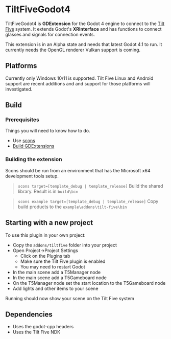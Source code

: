 # TiltFiveGodot4

TiltFiveGodot4 is **GDExtension** for the Godot 4 engine to connect to the [Tilt Five](https://www.tiltfive.com/) 
system. It extends Godot's **XRInterface** and has functions to connect glasses and signals for connection events.

This extension is in an Alpha state and needs that latest Godot 4.1 to run. It currently needs the OpenGL renderer
Vulkan support is coming. 

## Platforms

Currently only Windows 10/11 is supported. Tilt Five Linux and Android support are recent additions and and support 
for those platforms will investigated. 

## Build

### Prerequisites

Things you will need to know how to do.
* Use [scons](https://scons.org/) 
* [Build GDExtensions](https://docs.godotengine.org/en/stable/tutorials/scripting/gdextension/gdextension_cpp_example.html)

### Building the extension

Scons should be run from an environment that has the Microsoft x64 development tools setup.

> `scons target=[template_debug | template_release]` Build the shared library. Result is in `build\bin`

> `scons example target=[template_debug | template_release]` Copy build products to the `example\addons\tilt-five\bin`

## Starting with a new project

To use this plugin in your own project:
- Copy the `addons/tiltfive` folder into your project
- Open Project->Project Settings
  - Click on the Plugins tab 
  - Make sure the Tilt Five plugin is enabled
  - You may need to restart Godot
- In the main scene add a T5Manager node
- In the main scene add a T5Gameboard node
- On the T5Manager node set the start location to the T5Gameboard node
- Add lights and other items to your scene

Running should now show your scene on the Tilt Five system

## Dependencies

- Uses the godot-cpp headers
- Uses the Tilt Five NDK


